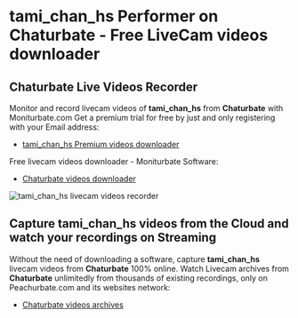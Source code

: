 # tami_chan_hs Performer on Chaturbate - Free LiveCam videos downloader

## Chaturbate Live Videos Recorder

Monitor and record livecam videos of **tami_chan_hs** from **Chaturbate** with Moniturbate.com
Get a premium trial for free by just and only registering with your Email address:
* [tami_chan_hs Premium videos downloader](https://moniturbate.com/request-demo-licence-key.html)

Free livecam videos downloader - Moniturbate Software:
* [Chaturbate videos downloader](https://moniturbate.com/moniturbate-download-software.html)

![tami_chan_hs livecam videos recorder](https://peachurnet.com/templates/moniturbate-software.png)


## Capture tami_chan_hs videos from the Cloud and watch your recordings on Streaming

Without the need of downloading a software, capture **tami_chan_hs** livecam videos from **Chaturbate** 100% online.
Watch Livecam archives from **Chaturbate** unlimitedly from thousands of existing recordings, only on Peachurbate.com and its websites network:
* [Chaturbate videos archives](https://peachurnet.com/)